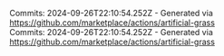 Commits: 2024-09-26T22:10:54.252Z - Generated via https://github.com/marketplace/actions/artificial-grass
<br>
Commits: 2024-09-26T22:10:54.252Z - Generated via https://github.com/marketplace/actions/artificial-grass
<br>
